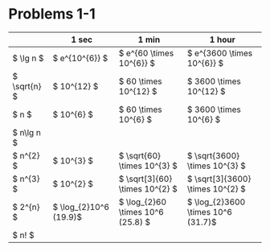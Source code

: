 # Problems 1-1
||1 sec|1 min|1 hour|
|---|---|---|---|
|$ \lg n $|$ e^{10^{6}} $|$ e^{60 \times 10^{6}} $|$ e^{3600 \times 10^{6}} $|
|$ \sqrt{n} $|$ 10^{12} $|$ 60 \times 10^{12} $|$ 3600 \times 10^{12} $|
|$ n $|$ 10^{6} $|$ 60 \times 10^{6} $|$ 3600 \times 10^{6} $|
|$ n\lg n $||||
|$ n^{2} $|$ 10^{3} $|$ \sqrt{60} \times 10^{3} $|$ \sqrt{3600} \times 10^{3} $|
|$ n^{3} $|$ 10^{2} $|$ \sqrt[3]{60} \times 10^{2} $|$ \sqrt[3]{3600} \times 10^{2} $|
|$ 2^{n} $|$ \log_{2}10^6 (19.9)$ |$ \log_{2}60 \times 10^6 (25.8) $|$ \log_{2}3600 \times 10^6 (31.7)$|
|$ n! $||